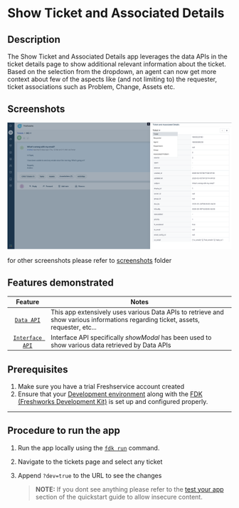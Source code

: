 # Show Ticket and Associated Details

## Description

The  Show Ticket and Associated Details app leverages the data APIs in the ticket details page to show additional relevant information about the ticket. Based on the selection from the dropdown, an agent can now get more context about few of the aspects like (and not limiting to) the requester, ticket associations such as Problem, Change, Assets etc.

## Screenshots

<img src="./screenshots/ModalContainingData.png">

for other screenshots please refer to [screenshots](./screenshots) folder

## Features demonstrated

| Feature | Notes |
| :---: | --- |
| [`Data API`](https://developer.freshservice.com/docs/data-api/#) | This app extensively uses various Data APIs to retrieve and show various informations regarding ticket, assets, requester, etc...|
| [`Interface API`](https://developer.freshservice.com/docs/interface/) | Interface API specifically _showModal_ has been used to show various data retrieved by Data APIs |

## Prerequisites

1. Make sure you have a trial Freshservice account created
2. Ensure that your [Development environment](https://developer.freshservice.com/docs/quick-start/) along with the [FDK (Freshworks Development Kit)](https://developer.freshservice.com/docs/freshworks-cli/) is set up and configured properly.

***

## Procedure to run the app

1. Run the app locally using the [`fdk run`](https://developers.freshservice.com/docs/freshworks-cli/#_run) command.
2. Navigate to the tickets page and select any ticket
3. Append `?dev=true` to the URL to see the changes

    > **NOTE:** If you dont see anything please refer to the [test your app](https://developer.freshservice.com/docs/quick-start/) section of the quickstart guide to allow insecure content.
